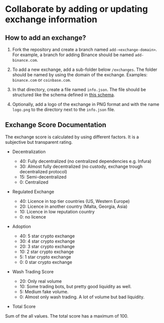 # Collaborate by adding or updating exchange information

## How to add an exchange?

1. Fork the repository and create a branch named `add-<exchange-domain>`. For example, a branch for adding Binance should be named `add-binance.com`.

2. To add a new exchange, add a sub-folder below `/exchanges`. The folder should be named by using the domain of the exchange. Examples: `binance.com` or `coinbase.com`.

3. In that directory, create a file named `info.json`. The file should be structured like the schema defined in [this schema](./0-schema/exchange.schema.ts).

4. Optionally, add a logo of the exchange in PNG format and with the name `logo.png` to the directory next to the `info.json` file.

## Exchange Score Documentation

The exchange score is calculated by using different factors. It is a subjective but transparent rating.

- Decentralization

  - 40: Fully decentralized (no centralized dependencies e.g. Infura)
  - 30: Almost fully decentralized (no custody, exchange trough decentralized protocol)
  - 15: Semi-decentralized
  - 0: Centralized

- Regulated Exchange

  - 40: Licence in top tier countries (US, Western Europe)
  - 20: Licence in another country (Malta, Georgia, Asia)
  - 10: Licence in low reputation country
  - 0: no licence

- Adoption
  - 40: 5 star crypto exchange
  - 30: 4 star crypto exchange
  - 20: 3 star crypto exchange
  - 10: 2 star crypto exchange
  - 5: 1 star crypto exchange
  - 0: 0 star crypto exchange
- Wash Trading Score

  - 20: Only real volume
  - 10: Some trading bots, but pretty good liquidity as well.
  - 5: Medium fake volume.
  - 0: Almost only wash trading. A lot of volume but bad liquidity.

- Total Score

Sum of the all values. The total score has a maximum of 100.
